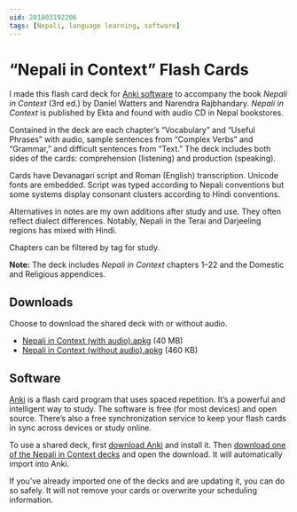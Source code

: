 ```yaml
---
uid: 201803192206
tags: [Nepali, language learning, software]
---
```


# “Nepali in Context” Flash Cards

I made this flash card deck for [Anki software](#software) to accompany the book *Nepali in Context* (3rd ed.) by Daniel Watters and Narendra Rajbhandary. *Nepali in Context* is published by Ekta and found with audio CD in Nepal bookstores.

Contained in the deck are each chapter’s “Vocabulary” and “Useful Phrases” with audio, sample sentences from “Complex Verbs” and “Grammar,” and difficult sentences from “Text.” The deck includes both sides of the cards: comprehension (listening) and production (speaking).  

Cards have Devanagari script and Roman (English) transcription. Unicode fonts are embedded. Script was typed according to Nepali conventions but some systems display consonant clusters according to Hindi conventions.

Alternatives in notes are my own additions after study and use. They often reflect dialect differences. Notably, Nepali in the Terai and Darjeeling regions has mixed with Hindi.  

Chapters can be filtered by tag for study.

**Note:** The deck includes *Nepali in Context* chapters 1–22 and the Domestic and Religious appendices.

## Downloads

Choose to download the shared deck with or without audio.

- [Nepali in Context (with audio).apkg](https://cmhelmer.com/media/Nepali_in_Context_(without_audio).apkg) (40 MB)
- [Nepali in Context (without audio).apkg](https://cmhelmer.com/media/Nepali_in_Context_(with_audio).apkg) (460 KB)

## Software

[Anki](http://ankisrs.net) is a flash card program that uses spaced repetition. It’s a powerful and intelligent way to study. The software is free (for most devices) and open source. There’s also a free synchronization service to keep your flash cards in sync across devices or study online.

To use a shared deck, first [download Anki](https://apps.ankiweb.net/#download) and install it. Then [download one of the Nepali in Context decks](#downloads) and open the download. It will automatically import into Anki.

If you’ve already imported one of the decks and are updating it, you can do so safely. It will not remove your cards or overwrite your scheduling information.
